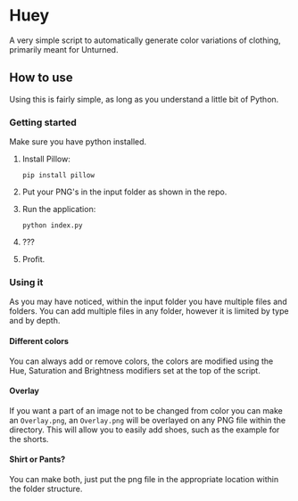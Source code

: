 # Huey

A very simple script to automatically generate color variations of clothing, primarily meant for Unturned.

## How to use

Using this is fairly simple, as long as you understand a little bit of Python.

### Getting started
Make sure you have python installed.

1. Install Pillow:
   
   `pip install pillow`

2. Put your PNG's in the input folder as shown in the repo.

3. Run the application:
   
   `python index.py`

4. ???
5. Profit.

### Using it

As you may have noticed, within the input folder you have multiple files and folders.
You can add multiple files in any folder, however it is limited by type and by depth.

#### Different colors

You can always add or remove colors, the colors are modified using the Hue, Saturation and Brightness modifiers set at the top of the script.

#### Overlay

If you want a part of an image not to be changed from color you can make an `Overlay.png`, an `Overlay.png` will be overlayed on any PNG file within the directory.
This will allow you to easily add shoes, such as the example for the shorts.

#### Shirt or Pants?

You can make both, just put the png file in the appropriate location within the folder structure.